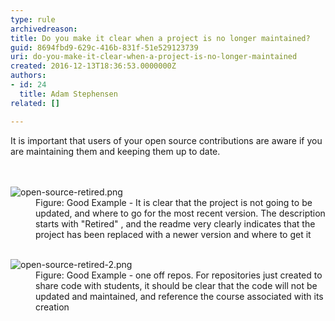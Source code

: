 ```yaml
---
type: rule
archivedreason: 
title: Do you make it clear when a project is no longer maintained?
guid: 8694fbd9-629c-416b-831f-51e529123739
uri: do-you-make-it-clear-when-a-project-is-no-longer-maintained
created: 2016-12-13T18:36:53.0000000Z
authors:
- id: 24
  title: Adam Stephensen
related: []

---
```



It is important that users of your open source contributions are aware if you are maintaining them and keeping them up to date.​<br>
<br><excerpt class='endintro'></excerpt><br>
<dl class="goodImage"><dt> <img src="/PublishingImages/open-source-retired.png" alt="open-source-retired.png" /> </dt><dd>Figure&#58; Good Example - It is clear that the project is not going to be updated, and where to go for the most recent version. The description starts with &quot;Retired&quot; , and the readme very clearly indicates that the project has been replaced with a newer version and where to get it <br><br></dd></dl><dl class="goodImage"><dt> <img src="/PublishingImages/open-source-retired-2.png" alt="open-source-retired-2.png" /> <br>
   </dt><dd>Figure&#58; Good Example - one off repos. For repositories just created to share code with students, it should be clear that the code will not be updated and maintained, and reference the course associated with its creation</dd></dl> <br>


